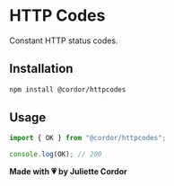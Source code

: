 # HTTP Codes

Constant HTTP status codes.

## Installation

```bash
npm install @cordor/httpcodes
```

## Usage

```ts
import { OK } from "@cordor/httpcodes";

console.log(OK); // 200
```

**Made with 💗 by Juliette Cordor**
